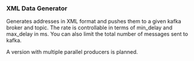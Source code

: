 ### XML Data Generator

Generates addresses in XML format and pushes them to a given kafka broker and topic.
The rate is controllable in terms of min_delay and max_delay in ms.
You can also limit the total number of messages sent to kafka.

A version with multiple parallel producers is planned.

